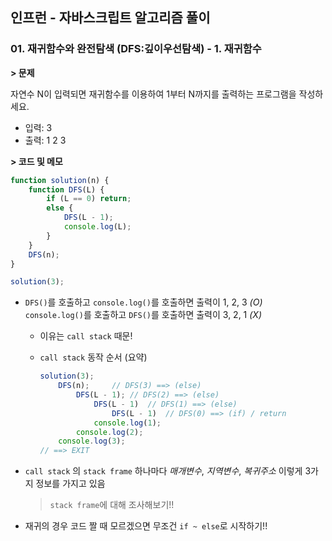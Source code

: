 ## 인프런 - 자바스크립트 알고리즘 풀이

### **01.** 재귀함수와 완전탐색 (DFS:깊이우선탐색) - 1. 재귀함수

**> 문제**

자연수 N이 입력되면 재귀함수를 이용하여 1부터 N까지를 출력하는 프로그램을 작성하세요.

-   입력: 3
-   출력: 1 2 3

**> 코드 및 메모**

```js
function solution(n) {
    function DFS(L) {
        if (L == 0) return;
        else {
            DFS(L - 1);
            console.log(L);
        }
    }
    DFS(n);
}

solution(3);
```

-   `DFS()`를 호출하고 `console.log()`를 호출하면 출력이 1, 2, 3 _(O)_  
     `console.log()`를 호출하고 `DFS()`를 호출하면 출력이 3, 2, 1 _(X)_

    -   이유는 `call stack` 때문!
    -   `call stack` 동작 순서 (요약)

        ```js
        solution(3);
            DFS(n);     // DFS(3) ==> (else)
                DFS(L - 1); // DFS(2) ==> (else)
                    DFS(L - 1)  // DFS(1) ==> (else)
                        DFS(L - 1)  // DFS(0) ==> (if) / return
                    console.log(1); 
                console.log(2);
            console.log(3);
        // ==> EXIT
        ```

-   `call stack` 의 `stack frame` 하나마다 _매개변수_, _지역변수_, _복귀주소_ 이렇게 3가지 정보를 가지고 있음
    > `stack frame`에 대해 조사해보기!!
-   재귀의 경우 코드 짤 때 모르겠으면 무조건 `if ~ else`로 시작하기!!
